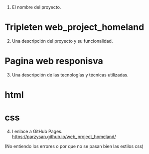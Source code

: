 1. El nombre del proyecto.

# Tripleten web_project_homeland

2. Una descripción del proyecto y su funcionalidad.

# Pagina web responisva

3. Una descripción de las tecnologías y técnicas utilizadas.

# html

# css

4. l enlace a GitHub Pages.
   https://parzysan.github.io/web_project_homeland/

(No entiendo los errores o por que no se pasan bien las estilos css)
